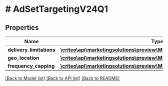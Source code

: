 # # AdSetTargetingV24Q1

## Properties

Name | Type | Description | Notes
------------ | ------------- | ------------- | -------------
**delivery_limitations** | [**\criteo\api\marketingsolutions\preview\Model\AdSetDeliveryLimitationsV24Q1**](AdSetDeliveryLimitationsV24Q1.md) |  | [optional]
**geo_location** | [**\criteo\api\marketingsolutions\preview\Model\AdSetGeoLocationV24Q1**](AdSetGeoLocationV24Q1.md) |  | [optional]
**frequency_capping** | [**\criteo\api\marketingsolutions\preview\Model\AdSetFrequencyCappingV24Q1**](AdSetFrequencyCappingV24Q1.md) |  | [optional]

[[Back to Model list]](../../README.md#models) [[Back to API list]](../../README.md#endpoints) [[Back to README]](../../README.md)
